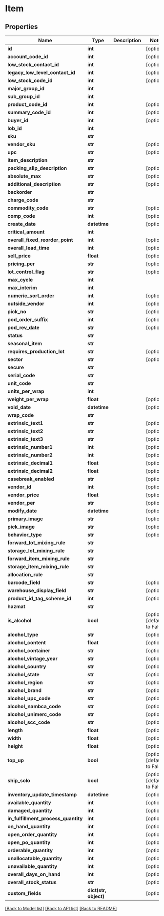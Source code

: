 # Item

## Properties
Name | Type | Description | Notes
------------ | ------------- | ------------- | -------------
**id** | **int** |  | [optional] 
**account_code_id** | **int** |  | [optional] 
**low_stock_contact_id** | **int** |  | [optional] 
**legacy_low_level_contact_id** | **int** |  | [optional] 
**low_stock_code_id** | **int** |  | [optional] 
**major_group_id** | **int** |  | 
**sub_group_id** | **int** |  | 
**product_code_id** | **int** |  | [optional] 
**summary_code_id** | **int** |  | [optional] 
**buyer_id** | **int** |  | [optional] 
**lob_id** | **int** |  | 
**sku** | **str** |  | 
**vendor_sku** | **str** |  | [optional] 
**upc** | **str** |  | [optional] 
**item_description** | **str** |  | 
**packing_slip_description** | **str** |  | [optional] 
**absolute_max** | **str** |  | [optional] 
**additional_description** | **str** |  | [optional] 
**backorder** | **str** |  | 
**charge_code** | **str** |  | 
**commodity_code** | **str** |  | [optional] 
**comp_code** | **int** |  | [optional] 
**create_date** | **datetime** |  | [optional] 
**critical_amount** | **int** |  | 
**overall_fixed_reorder_point** | **int** |  | [optional] 
**overall_lead_time** | **int** |  | [optional] 
**sell_price** | **float** |  | [optional] 
**pricing_per** | **str** |  | [optional] 
**lot_control_flag** | **str** |  | [optional] 
**max_cycle** | **int** |  | 
**max_interim** | **int** |  | 
**numeric_sort_order** | **int** |  | [optional] 
**outside_vendor** | **int** |  | [optional] 
**pick_no** | **str** |  | [optional] 
**pod_order_suffix** | **int** |  | [optional] 
**pod_rev_date** | **str** |  | [optional] 
**status** | **str** |  | 
**seasonal_item** | **str** |  | 
**requires_production_lot** | **str** |  | [optional] 
**sector** | **str** |  | [optional] 
**secure** | **str** |  | 
**serial_code** | **str** |  | 
**unit_code** | **str** |  | 
**units_per_wrap** | **int** |  | 
**weight_per_wrap** | **float** |  | [optional] 
**void_date** | **datetime** |  | [optional] 
**wrap_code** | **str** |  | 
**extrinsic_text1** | **str** |  | [optional] 
**extrinsic_text2** | **str** |  | [optional] 
**extrinsic_text3** | **str** |  | [optional] 
**extrinsic_number1** | **int** |  | [optional] 
**extrinsic_number2** | **int** |  | [optional] 
**extrinsic_decimal1** | **float** |  | [optional] 
**extrinsic_decimal2** | **float** |  | [optional] 
**casebreak_enabled** | **str** |  | [optional] 
**vendor_id** | **int** |  | [optional] 
**vendor_price** | **float** |  | [optional] 
**vendor_per** | **str** |  | [optional] 
**modify_date** | **datetime** |  | [optional] 
**primary_image** | **str** |  | [optional] 
**pick_image** | **str** |  | [optional] 
**behavior_type** | **str** |  | [optional] 
**forward_lot_mixing_rule** | **str** |  | 
**storage_lot_mixing_rule** | **str** |  | 
**forward_item_mixing_rule** | **str** |  | 
**storage_item_mixing_rule** | **str** |  | 
**allocation_rule** | **str** |  | 
**barcode_field** | **str** |  | [optional] 
**warehouse_display_field** | **str** |  | [optional] 
**product_id_tag_scheme_id** | **int** |  | [optional] 
**hazmat** | **str** |  | 
**is_alcohol** | **bool** |  | [optional] [default to False]
**alcohol_type** | **str** |  | [optional] 
**alcohol_content** | **float** |  | [optional] 
**alcohol_container** | **str** |  | [optional] 
**alcohol_vintage_year** | **str** |  | [optional] 
**alcohol_country** | **str** |  | [optional] 
**alcohol_state** | **str** |  | [optional] 
**alcohol_region** | **str** |  | [optional] 
**alcohol_brand** | **str** |  | [optional] 
**alcohol_upc_code** | **str** |  | [optional] 
**alcohol_nambca_code** | **str** |  | [optional] 
**alcohol_unimerc_code** | **str** |  | [optional] 
**alcohol_scc_code** | **str** |  | [optional] 
**length** | **float** |  | [optional] 
**width** | **float** |  | [optional] 
**height** | **float** |  | [optional] 
**top_up** | **bool** |  | [optional] [default to False]
**ship_solo** | **bool** |  | [optional] [default to False]
**inventory_update_timestamp** | **datetime** |  | [optional] 
**available_quantity** | **int** |  | [optional] 
**damaged_quantity** | **int** |  | [optional] 
**in_fulfillment_process_quantity** | **int** |  | [optional] 
**on_hand_quantity** | **int** |  | [optional] 
**open_order_quantity** | **int** |  | [optional] 
**open_po_quantity** | **int** |  | [optional] 
**orderable_quantity** | **int** |  | [optional] 
**unallocatable_quantity** | **int** |  | [optional] 
**unavailable_quantity** | **int** |  | [optional] 
**overall_days_on_hand** | **int** |  | [optional] 
**overall_stock_status** | **str** |  | [optional] 
**custom_fields** | **dict(str, object)** |  | [optional] 

[[Back to Model list]](../README.md#documentation-for-models) [[Back to API list]](../README.md#documentation-for-api-endpoints) [[Back to README]](../README.md)


